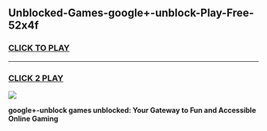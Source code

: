 
## Unblocked-Games-google+-unblock-Play-Free-52x4f
<h3>
<a href="https://premium76.site?title=google+-unblock&ref=20M">CLICK TO PLAY</a></h3>
<hr>

<h3>
<a href="https://premium76.site?title=google+-unblock&ref=20M">CLICK 2 PLAY</a>
  
</h3>

<a href="https://premium76.site?title=google+-unblock&ref=19M"><img src="https://clearcache.store/games.png"></a>


**google+-unblock games unblocked: Your Gateway to Fun and Accessible Online Gaming**
